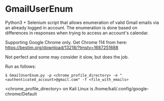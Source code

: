 # GmailUserEnum
Python3 + Selenium script that allows enumeration of valid Gmail emails via an already logged in account. The enumeration is done based on differences in responses when trying to access an account's calendar.

Supporting Google Chrome only. Get Chrome 114 from here: https://bestim.org/download/13218/?tmstv=1687251688

Not perfect and some may consider it slow, but does the job.

Run as follows:
```
$ GmailUserEnum.py -p <chrome_profile_directory> -e "<authenticated_account>@gmail.com" -f <file_with_emails>
```

<chrome_profile_directory> on Kali Linux is /home/kali/.config/google-chrome/Default
